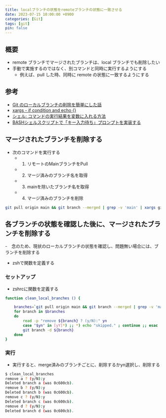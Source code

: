 ```yaml
---
title: localブランチの状態をremoteブランチの状態に一致させる
date: 2023-07-15 10:00:00 +0900
categories: [Git]
tags: [git]
pin: false
---
```


## 概要

- remote ブランチでマージされたブランチは、local ブランチでも削除したい
- 手動で実施するのではなく、別コマンドと同時に実行するようにする
  - 例えば、pull した時、同時に remote の状態に一致するようにする

## 参考

- [Git のローカルブランチの削除を簡単にした話](https://www.farend.co.jp/blog/2023/01/delete-git-local-branch/)
- [xargs - if condition and echo {}](https://stackoverflow.com/questions/9484368/xargs-if-condition-and-echo)
- [シェル: コマンドの実行結果を変数に入れる方法](https://armadillo.atmark-techno.com/blog/53/3081)
- [BASHシェルスクリプトで「キー入力待ち」プロンプトを実装する](https://armadillo.atmark-techno.com/blog/53/3081)


## マージされたブランチを削除する

- 次のコマンドを実行する
    - 1. リモートのMainブランチをPull
    - 2. マージ済みのブランチ名を取得
    - 3. mainを除いたブランチ名を取得
    - 4. マージ済みのブランチを削除

``` bash
git pull origin main && git branch --merged | grep -v 'main' | xargs git branch -d

```
## 各ブランチの状態を確認した後に、マージされたブランチを削除する
-　念のため、現状のローカルブランチの状態を確認し、問題無い場合には、ブランチを削除する
- zshで関数を定義する

### セットアップ
- zshrcに関数を定義する

``` bash
function clean_local_branches () {

    branches=`git pull origin main && git branch --merged | grep -v 'main' | grep -v 'remote'`
    for branch in $branches
    do
        read -p "remove ${branch} ? (y/N):" yn
        case "$yn" in [yY]*) ;; *) echo "skipped." ; continue ;; esac
        git branch -d ${branch}
    done
}

```

### 実行
- 実行すると、merge済みのブランチごとに、削除するかyn選択し、削除する

``` bash
$ clean_local_branches
remove a ? (y/N):y
Deleted branch a (was 0c600cb).
remove b ? (y/N):y
Deleted branch b (was 0c600cb).
remove c ? (y/N):y
Deleted branch c (was 0c600cb).
remove d ? (y/N):y
Deleted branch d (was 0c600cb).

```
